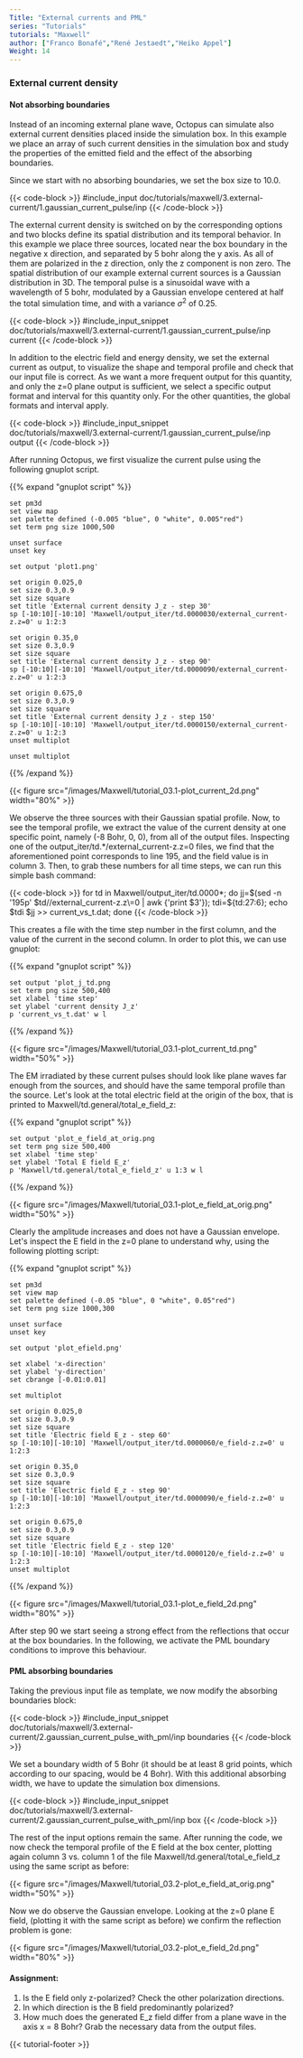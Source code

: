 ```yaml
---
Title: "External currents and PML"
series: "Tutorials"
tutorials: "Maxwell"
author: ["Franco Bonafé","René Jestaedt","Heiko Appel"]
Weight: 14
---
```


### External current density

#### Not absorbing boundaries

Instead of an incoming external plane wave, Octopus can simulate also external
current densities placed inside the simulation box. In this example we place an
array of such current densities in the simulation box and study the properties
of the emitted field and the effect of the absorbing boundaries.

Since we start with no absorbing boundaries, we set the box size to 10.0.

{{< code-block >}}
#include_input doc/tutorials/maxwell/3.external-current/1.gaussian_current_pulse/inp
{{< /code-block >}}

The external current density is switched on by the corresponding options and
two blocks define its spatial distribution and its temporal behavior. In this
example we place three sources, located near the box boundary in the negative x
direction, and separated by 5 bohr along the y axis. As all of them are
polarized in the z direction, only the z component is non zero. The spatial
distribution of our example external current sources is a Gaussian distribution
in 3D.  The temporal pulse is a sinusoidal wave with a wavelength of 5 bohr,
modulated by a Gaussian envelope centered at half the total simulation time,
and with a variance $\sigma^2$ of 0.25.

{{< code-block >}}
#include_input_snippet doc/tutorials/maxwell/3.external-current/1.gaussian_current_pulse/inp current
{{< /code-block >}}

In addition to the electric field and energy density, we set the external
current as output, to visualize the shape and temporal profile and check that
our input file is correct. As we want a more frequent output for this quantity,
and only the z=0 plane output is sufficient, we select a specific output
format and interval for this quantity only. For the other quantities, the
global formats and interval apply.

{{< code-block >}}
#include_input_snippet doc/tutorials/maxwell/3.external-current/1.gaussian_current_pulse/inp output
{{< /code-block >}}

After running Octopus, we first visualize the current pulse using the following gnuplot script.

{{% expand "gnuplot script" %}}
```
set pm3d
set view map
set palette defined (-0.005 "blue", 0 "white", 0.005"red")
set term png size 1000,500

unset surface
unset key

set output 'plot1.png'

set origin 0.025,0
set size 0.3,0.9
set size square
set title 'External current density J_z - step 30'
sp [-10:10][-10:10] 'Maxwell/output_iter/td.0000030/external_current-z.z=0' u 1:2:3

set origin 0.35,0
set size 0.3,0.9
set size square
set title 'External current density J_z - step 90'
sp [-10:10][-10:10] 'Maxwell/output_iter/td.0000090/external_current-z.z=0' u 1:2:3

set origin 0.675,0
set size 0.3,0.9
set size square
set title 'External current density J_z - step 150'
sp [-10:10][-10:10] 'Maxwell/output_iter/td.0000150/external_current-z.z=0' u 1:2:3
unset multiplot

unset multiplot
```
{{% /expand %}}

{{< figure src="/images/Maxwell/tutorial_03.1-plot_current_2d.png" width="80%" >}}

We observe the three sources with their Gaussian spatial profile. Now, to see
the temporal profile, we extract the value of the current density at one
specific point, namely (-8 Bohr, 0, 0), from all of the output files.
Inspecting one of the output_iter/td.*/external_current-z.z\=0 files, we find
that the aforementioned point corresponds to line 195, and the field value
is in column 3.  Then, to grab these numbers for all time steps, we can run
this simple bash command:

{{< code-block >}}
for td in Maxwell/output_iter/td.0000*; do jj=$(sed -n '195p' $td//external_current-z.z\=0 | awk {'print $3'}); tdi=${td:27:6}; echo $tdi $jj >> current_vs_t.dat; done
{{< /code-block >}}

This creates a file with the time step number in the first column, and the
value of the current in the second column. In order to plot this, we can use
gnuplot:

{{% expand "gnuplot script" %}}
```
set output 'plot_j_td.png
set term png size 500,400
set xlabel 'time step'
set ylabel 'current density J_z'
p 'current_vs_t.dat' w l
```
{{% /expand %}}

{{< figure src="/images/Maxwell/tutorial_03.1-plot_current_td.png" width="50%" >}}

The EM irradiated by these current pulses should look like plane waves far
enough from the sources, and should have the same temporal profile than the
source. Let's look at the total electric field at the origin of the box, that
is printed to Maxwell/td.general/total_e_field_z:

{{% expand "gnuplot script" %}}
```
set output 'plot_e_field_at_orig.png
set term png size 500,400
set xlabel 'time step'
set ylabel 'Total E field E_z'
p 'Maxwell/td.general/total_e_field_z' u 1:3 w l
```
{{% /expand %}}

{{< figure src="/images/Maxwell/tutorial_03.1-plot_e_field_at_orig.png" width="50%" >}}

Clearly the amplitude increases and does not have a Gaussian envelope. Let's
inspect the E field in the z=0 plane to understand why, using the following
plotting script:

{{% expand "gnuplot script" %}}
```
set pm3d
set view map
set palette defined (-0.05 "blue", 0 "white", 0.05"red")
set term png size 1000,300

unset surface
unset key

set output 'plot_efield.png'

set xlabel 'x-direction'
set ylabel 'y-direction'
set cbrange [-0.01:0.01]

set multiplot

set origin 0.025,0
set size 0.3,0.9
set size square
set title 'Electric field E_z - step 60'
sp [-10:10][-10:10] 'Maxwell/output_iter/td.0000060/e_field-z.z=0' u 1:2:3

set origin 0.35,0
set size 0.3,0.9
set size square
set title 'Electric field E_z - step 90'
sp [-10:10][-10:10] 'Maxwell/output_iter/td.0000090/e_field-z.z=0' u 1:2:3

set origin 0.675,0
set size 0.3,0.9
set size square
set title 'Electric field E_z - step 120'
sp [-10:10][-10:10] 'Maxwell/output_iter/td.0000120/e_field-z.z=0' u 1:2:3
unset multiplot
```
{{% /expand %}}

{{< figure src="/images/Maxwell/tutorial_03.1-plot_e_field_2d.png" width="80%" >}}

After step 90 we start seeing a strong effect from the reflections that occur
at the box boundaries. In the following, we activate the PML boundary
conditions to improve this behaviour.

#### PML absorbing boundaries

Taking the previous input file as template, we now modify the absorbing
boundaries block:

{{< code-block >}}
#include_input_snippet doc/tutorials/maxwell/3.external-current/2.gaussian_current_pulse_with_pml/inp boundaries
{{< /code-block >}}

We set a boundary width of 5 Bohr (it should be at least 8 grid points, which
according to our spacing, would be 4 Bohr). With this additional absorbing
width, we have to update the simulation box dimensions.

{{< code-block >}}
#include_input_snippet doc/tutorials/maxwell/3.external-current/2.gaussian_current_pulse_with_pml/inp box
{{< /code-block >}}

The rest of the input options remain the same. After running the code, we now check the temporal profile
of the E field at the box center, plotting again column 3 vs. column 1 of the file 
Maxwell/td.general/total_e_field_z using the same script as before:

{{< figure src="/images/Maxwell/tutorial_03.2-plot_e_field_at_orig.png" width="50%" >}}

Now we do observe the Gaussian envelope. Looking at the z=0 plane E field, (plotting it
with the same script as before) we confirm the reflection problem is gone:

{{< figure src="/images/Maxwell/tutorial_03.2-plot_e_field_2d.png" width="80%" >}}

#### Assignment:

1. Is the E field only z-polarized? Check the other polarization directions.
2. In which direction is the B field predominantly polarized?
3. How much does the generated E_z field differ from a plane wave in the axis x = 8 Bohr? Grab the
necessary data from the output files.

{{< tutorial-footer >}}
